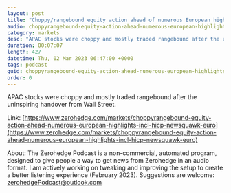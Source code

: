 ```yaml
---
layout: post
title: "Choppy/rangebound equity action ahead of numerous European highlights incl. HICP - Newsquawk Euro Market Open"
audio: choppyrangebound-equity-action-ahead-numerous-european-highlights-incl-hicp-newsquawk-euro-0
category: markets
desc: "APAC stocks were choppy and mostly traded rangebound after the uninspiring handover from Wall Street."
duration: 00:07:07
length: 427
datetime: Thu, 02 Mar 2023 06:47:00 +0000
tags: podcast
guid: choppyrangebound-equity-action-ahead-numerous-european-highlights-incl-hicp-newsquawk-euro-0
order: 0
---
```

APAC stocks were choppy and mostly traded rangebound after the uninspiring handover from Wall Street.

Link: [https://www.zerohedge.com/markets/choppyrangebound-equity-action-ahead-numerous-european-highlights-incl-hicp-newsquawk-euro](https://www.zerohedge.com/markets/choppyrangebound-equity-action-ahead-numerous-european-highlights-incl-hicp-newsquawk-euro)

About: The Zerohedge Podcast is a non-commercial, automated program, designed to give people a way to get news from Zerohedge in an audio format.  I am actively working on tweaking and improving the setup to create a better listening experience (February 2023).  Suggestions are welcome: [zerohedgePodcast@outlook.com](mailto:zerohedgePodcast@outlook.com)